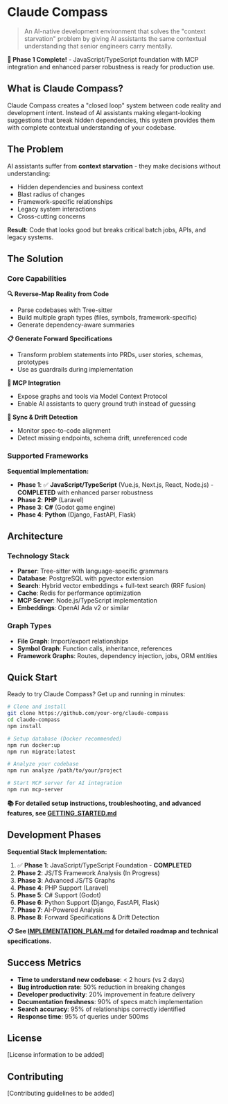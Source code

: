 # Claude Compass

> An AI-native development environment that solves the "context starvation" problem by giving AI assistants the same contextual understanding that senior engineers carry mentally.

**🎉 Phase 1 Complete!** - JavaScript/TypeScript foundation with MCP integration and enhanced parser robustness is ready for production use.

## What is Claude Compass?

Claude Compass creates a "closed loop" system between code reality and development intent. Instead of AI assistants making elegant-looking suggestions that break hidden dependencies, this system provides them with complete contextual understanding of your codebase.

## The Problem

AI assistants suffer from **context starvation** - they make decisions without understanding:
- Hidden dependencies and business context
- Blast radius of changes
- Framework-specific relationships
- Legacy system interactions
- Cross-cutting concerns

**Result**: Code that looks good but breaks critical batch jobs, APIs, and legacy systems.

## The Solution

### Core Capabilities

**🔍 Reverse-Map Reality from Code**
- Parse codebases with Tree-sitter
- Build multiple graph types (files, symbols, framework-specific)
- Generate dependency-aware summaries

**📋 Generate Forward Specifications**
- Transform problem statements into PRDs, user stories, schemas, prototypes
- Use as guardrails during implementation

**🔌 MCP Integration**
- Expose graphs and tools via Model Context Protocol
- Enable AI assistants to query ground truth instead of guessing

**🔄 Sync & Drift Detection**
- Monitor spec-to-code alignment
- Detect missing endpoints, schema drift, unreferenced code

### Supported Frameworks

**Sequential Implementation:**
- **Phase 1**: ✅ **JavaScript/TypeScript** (Vue.js, Next.js, React, Node.js) - **COMPLETED** with enhanced parser robustness
- **Phase 2**: **PHP** (Laravel)
- **Phase 3**: **C#** (Godot game engine)
- **Phase 4**: **Python** (Django, FastAPI, Flask)

## Architecture

### Technology Stack
- **Parser**: Tree-sitter with language-specific grammars
- **Database**: PostgreSQL with pgvector extension
- **Search**: Hybrid vector embeddings + full-text search (RRF fusion)
- **Cache**: Redis for performance optimization
- **MCP Server**: Node.js/TypeScript implementation
- **Embeddings**: OpenAI Ada v2 or similar

### Graph Types
- **File Graph**: Import/export relationships
- **Symbol Graph**: Function calls, inheritance, references
- **Framework Graphs**: Routes, dependency injection, jobs, ORM entities

## Quick Start

Ready to try Claude Compass? Get up and running in minutes:

```bash
# Clone and install
git clone https://github.com/your-org/claude-compass
cd claude-compass
npm install

# Setup database (Docker recommended)
npm run docker:up
npm run migrate:latest

# Analyze your codebase
npm run analyze /path/to/your/project

# Start MCP server for AI integration
npm run mcp-server
```

**📚 For detailed setup instructions, troubleshooting, and advanced features, see [GETTING_STARTED.md](./GETTING_STARTED.md)**

## Development Phases

**Sequential Stack Implementation:**
1. ✅ **Phase 1**: JavaScript/TypeScript Foundation - **COMPLETED**
2. **Phase 2**: JS/TS Framework Analysis (In Progress)
3. **Phase 3**: Advanced JS/TS Graphs
4. **Phase 4**: PHP Support (Laravel)
5. **Phase 5**: C# Support (Godot)
6. **Phase 6**: Python Support (Django, FastAPI, Flask)
7. **Phase 7**: AI-Powered Analysis
8. **Phase 8**: Forward Specifications & Drift Detection

**📋 See [IMPLEMENTATION_PLAN.md](./IMPLEMENTATION_PLAN.md) for detailed roadmap and technical specifications.**

## Success Metrics

- **Time to understand new codebase**: < 2 hours (vs 2 days)
- **Bug introduction rate**: 50% reduction in breaking changes
- **Developer productivity**: 20% improvement in feature delivery
- **Documentation freshness**: 90% of specs match implementation
- **Search accuracy**: 95% of relationships correctly identified
- **Response time**: 95% of queries under 500ms

## License

[License information to be added]

## Contributing

[Contributing guidelines to be added]